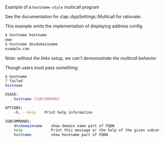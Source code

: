 Example of a `hostname-style` multicall program

See the documentation for clap::AppSettings::Multicall for rationale.

This example omits the implementation of displaying address config

```bash
$ hostname hostname
www
$ hostname dnsdomainname
example.com
```
*Note: without the links setup, we can't demonostrate the multicall behavior*

Though users must pass something:
```bash
$ hostname
? failed
hostname 

USAGE:
    hostname [SUBCOMMAND]

OPTIONS:
    -h, --help    Print help information

SUBCOMMANDS:
    dnsdomainname    show domain name part of FQDN
    help             Print this message or the help of the given subcommand(s)
    hostname         show hostname part of FQDN
```

